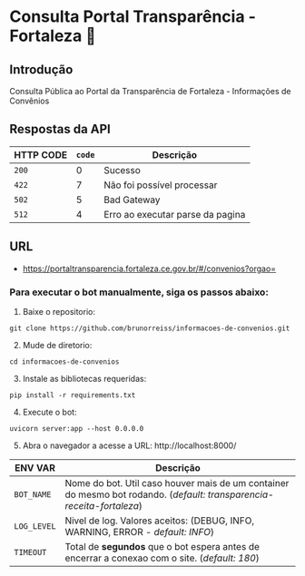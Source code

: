 # Consulta Portal Transparência - Fortaleza :robot:

## Introdução
Consulta Pública ao Portal da Transparência de Fortaleza - Informações de Convênios


## Respostas da API

| HTTP CODE | `code` | Descrição |
| --------- | ---------- | --------- |
| `200` | 0 | Sucesso |
| `422` | 7 | Não foi possível processar |
| `502` | 5 | Bad Gateway |
| `512` | 4 | Erro ao executar parse da pagina |

## URL

* https://portaltransparencia.fortaleza.ce.gov.br/#/convenios?orgao=


### Para executar o bot manualmente, siga os passos abaixo:

1. Baixe o repositorio:
```
git clone https://github.com/brunorreiss/informacoes-de-convenios.git
```
2. Mude de diretorio:
```
cd informacoes-de-convenios
```
3. Instale as bibliotecas requeridas:
```
pip install -r requirements.txt
```
4. Execute o bot:
```
uvicorn server:app --host 0.0.0.0 
```
5. Abra o navegador a acesse a URL: http://localhost:8000/


| ENV VAR | Descrição |
| ------- | ---------- |
| `BOT_NAME` | Nome do bot. Util caso houver mais de um container do mesmo bot rodando. (*default: transparencia-receita-fortaleza*) |
| `LOG_LEVEL` | Nivel de log. Valores aceitos: (DEBUG, INFO, WARNING, ERROR - *default: INFO*) |
| `TIMEOUT` | Total de **segundos** que o bot espera antes de encerrar a conexao com o site. (*default: 180*) |